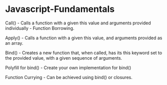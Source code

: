 ﻿# Javascript-Fundamentals

Call() - Calls a function with a given this value and arguments provided individually - Function Borrowing.

Apply() - Calls a function with a given this value, and arguments provided as an array.

Bind() - Creates a new function that, when called, has its this keyword set to the provided value, with a given sequence of arguments.

Polyfill for bind() - Create your own implementation for bind()

Function Currying - Can be achieved using bind() or closures.

